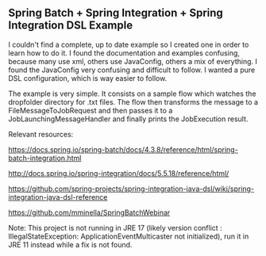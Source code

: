 ## Spring Batch + Spring Integration + Spring Integration DSL Example

I couldn't find a complete, up to date example so I created one in order to
learn how to do it.
I found the documentation and examples confusing, because many use xml, others
use JavaConfig, others a mix of everything.
I found the JavaConfig very confusing and difficult to follow.
I wanted a pure DSL configuration, which is way easier to follow.

The example is very simple.
It consists on a sample flow which watches the dropfolder directory for .txt
files.
The flow then transforms the message to a FileMessageToJobRequest and then
passes it to a JobLaunchingMessageHandler and finally prints the JobExecution
result.

Relevant resources:

https://docs.spring.io/spring-batch/docs/4.3.8/reference/html/spring-batch-integration.html

http://docs.spring.io/spring-integration/docs/5.5.18/reference/html/

https://github.com/spring-projects/spring-integration-java-dsl/wiki/spring-integration-java-dsl-reference

https://github.com/mminella/SpringBatchWebinar

Note: This project is not running in JRE 17 (likely version conflict : IllegalStateException: ApplicationEventMulticaster not initialized), run it in JRE 11 instead while a fix is not found.